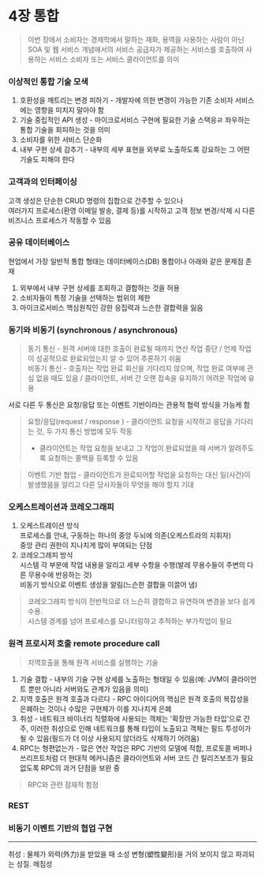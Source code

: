 # 4장 통합
> 이번 장에서 소비자는 경제학에서 말하는 재화, 용역을 사용하는 사람이 아닌 <br/>
SOA 및 웹 서비스 개념에서의 서비스 공급자가 제공하는 서비스를 호출하여 사용하는 서비스 소비자 또는 서비스 클라이언트를 의미

### 이상적인 통합 기술 모색
1. 호환성을 깨트리는 변경 피하기 - 개발자에 의한 변경이 가능한 기존 소비자 서비스에는 영향을 미치지 말아야 함
1. 기술 중립적인 API 생성 - 마이크로서비스 구현에 필요한 기술 스택응ㄹ 좌우하는 통합 기술을 회피하는 것을 의미
1. 소비자를 위한 서비스 단순화
1. 내부 구현 상세 감추기 - 내부의 세부 표현을 외부로 노출하도록 강요하는 그 어떤 기술도 피해야 한다

### 고객과의 인터페이싱
고객 생성은 단순한 CRUD 명령의 집합으로 간주할 수 있으나 <br/>
여러가지 프로세스(환영 이메일 발송, 결제 등)를 시작하고 고객 정보 변경/삭제 시 다른 비즈니스 프로세스가 작동할 수 있음

### 공유 데이터베이스
현업에서 가장 일반적 통합 형태는 데이터베이스(DB) 통합이나 아래와 같은 문제점 존재
1. 외부에서 내부 구현 상세를 조회하고 결합하는 것을 허용
1. 소비자들이 특정 기술을 선택하는 범위의 제한
1. 마이크로서비스 핵심원칙인 강한 응집력과 느슨한 결합력을 잃음

### 동기와 비동기 (synchronous / asynchronous)
> 동기 통신   - 원격 서버에 대한 호출이 완료될 때까지 연산 작업 중단 / 언제 작업이 성공적으로 완료되었는지 알 수 있어 추론하기 쉬움<br/>
비동기 통신 - 호출자는 작업 완료 회신을 기다리지 않으며, 작업 완료 여부에 관심 없을 때도 있음 / 클라이언트, 서버 간 오랜 접속을 유지하기 어려운 작업에 유용

서로 다른 두 통신은 요청/응답 또는 이벤트 기반이라는 관용적 협력 방식을 가능케 함
> 요청/응답(request / response ) - 클라이언트 요청을 시작하고 응답을 기다리는 것, 두 가지 통신 방법에 모두 작동
> - 클라이언트는 작업 요청을 보내고 그 작업이 완료되었을 때 서버가 알려주도록 요청하는 콜백을 등록할 수 있음

> 이벤트 기반 협업 - 클라이언트가 완료되어할 작업을 요청하는 대신 일(사건)이 발생했음을 알리고 다른 당사자들이 무엇을 해야 할지 기대

### 오케스트레이션과 코레오그래피
1. 오케스트레이션 방식<br/>
프로세스를 안내, 구동하는 하나의 중앙 두뇌에 의존(오케스트라의 지휘자)<br/>
중앙 관리 권한이 지나치게 많이 부여되는 단점<br/>
1. 코레오그래피 방식<br/>
시스템 각 부분에 작업 내용을 알리고 세부 수항을 수행(발레 무용수들이 주변의 다른 무용수에 반응하는 것)<br/>
비동기 방식으로 이벤트 생성을 알림(느슨한 결합을 이끌어 냄)<br/>
> 코레오그래피 방식이 전반적으로 더 느슨히 결합하고 유연하며 변경을 보다 쉽게 수용.<br/>
시스템 경계를 넘어 프로세스를 모니터링하고 추적하는 부가작업이 필요 
   
### 원격 프로시저 호출 remote procedure call
> 지역호출을 통해 원격 서비스를 실행하는 기술
1. 기술 결합 - 내부의 기술 구현 상세를 노출하는 형태일 수 있음(예: JVM이 클라이언트 뿐만 아니라 서버와도 관계가 있음을 의미)
2. 지역 호출은 원격 호출과 다르다 - RPC 아이디어의 핵심은 원격 호출의 복잡성을 은폐하는 것이나 수많은 구현체가 이를 지나치게 은폐
3. 취성 - 네트워크 바이너리 직렬화에 사용되는 객체는 '확장만 가능한 타입'으로 간주, 이러한 취성으로 인해 네트워크를 통해 타입이 노출되고 객체는 필드 투성이가 될 수 있음(필드가 더 이상 사용되지 않더라도 삭제하기 어려움)
4. RPC는 형편없는가 - 많은 연산 작업은 RPC 기반의 모델에 적합, 프로토콜 버퍼나 쓰리프트처럼 더 현대적 메커니즘은 클라이언트와 서버 코드 간 릴리즈보조가 필요 없도록 RPC의 과거 단점을 보완 중
> RPC와 관련 잠재적 함정<br/>

### REST
### 비동기 이벤트 기반의 협업 구현



- - -
취성 : 물체가 외력(外力)을 받았을 때 소성 변형(塑性變形)을 거의 보이지 않고 파괴되는 성질. 메짐성
